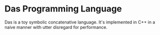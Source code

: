# Das Programming Language

Das is a toy symbolic concatenative language. It's implemented in C++ in a naive manner with utter disregard for performance.

